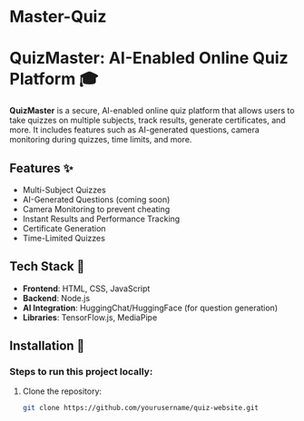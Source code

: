 # Master-Quiz
# QuizMaster: AI-Enabled Online Quiz Platform 🎓

**QuizMaster** is a secure, AI-enabled online quiz platform that allows users to take quizzes on multiple subjects, track results, generate certificates, and more. It includes features such as AI-generated questions, camera monitoring during quizzes, time limits, and more.

## Features ✨

- Multi-Subject Quizzes
- AI-Generated Questions (coming soon)
- Camera Monitoring to prevent cheating
- Instant Results and Performance Tracking
- Certificate Generation
- Time-Limited Quizzes

## Tech Stack 🚀

- **Frontend**: HTML, CSS, JavaScript
- **Backend**: Node.js
- **AI Integration**: HuggingChat/HuggingFace (for question generation)
- **Libraries**: TensorFlow.js, MediaPipe

## Installation 🔧

### Steps to run this project locally:

1. Clone the repository:
   ```bash
   git clone https://github.com/yourusername/quiz-website.git
